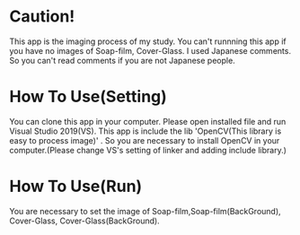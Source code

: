 # Caution!
This app is the imaging process of my study.
You can't runnning this app if you have no images of Soap-film, Cover-Glass.
I used Japanese comments. So you can't read comments if you are not Japanese people.
# How To Use(Setting)
You can clone this app in your computer. Please open installed file and run Visual Studio 2019(VS). This app is include the lib 'OpenCV(This library is easy to process image)' . So you are necessary to install OpenCV in your computer.(Please change VS's setting of linker and adding include library.)

# How To Use(Run)
You are necessary to set the image of Soap-film,Soap-film(BackGround), Cover-Glass, Cover-Glass(BackGround).

